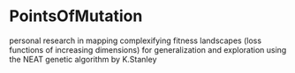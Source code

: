 # PointsOfMutation
personal research in mapping complexifying fitness landscapes (loss functions of increasing dimensions) for generalization and exploration using the NEAT genetic algorithm by K.Stanley
